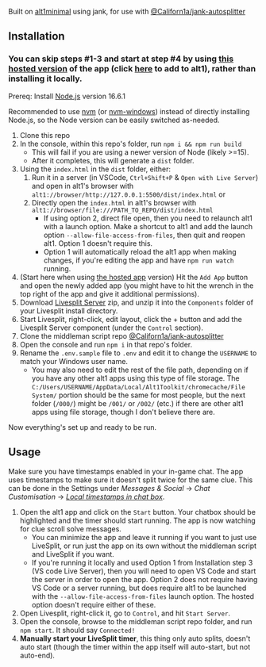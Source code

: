 Built on [alt1minimal](https://github.com/skillbert/alt1minimal/) using jank, for use with [@Californ1a/jank-autosplitter](https://github.com/Californ1a/jank-autosplitter)

## Installation

### You can skip steps #1-3 and start at step #4 by using [this hosted version](https://californ1a.github.io/alt1-jank-autosplitter/) of the app (click [here](alt1://addapp/https://californ1a.github.io/alt1-jank-autosplitter/appconfig.json) to add to alt1), rather than installing it locally.

Prereq: Install [Node.js](https://nodejs.org/en/) version 16.6.1

Recommended to use [nvm](https://github.com/nvm-sh/nvm#installing-and-updating) (or [nvm-windows](https://github.com/coreybutler/nvm-windows/releases)) instead of directly installing Node.js, so the Node version can be easily switched as-needed.

1. Clone this repo
2. In the console, within this repo's folder, run `npm i && npm run build`
   * This will fail if you are using a newer version of Node (likely >=15).
   * After it completes, this will generate a `dist` folder.
3. Using the `index.html` in the `dist` folder, either:
	 1. Run it in a server (in VSCode, `Ctrl+Shift+P` & `Open with Live Server`) and open in alt1's browser with `alt1://browser/http://127.0.0.1:5500/dist/index.html` or 
	 2. Directly open the `index.html` in alt1's browser with `alt1://browser/file:///PATH_TO_REPO/dist/index.html`
		* If using option 2, direct file open, then you need to relaunch alt1 with a launch option. Make a shortcut to alt1 and add the launch option `--allow-file-access-from-files`, then quit and reopen alt1. Option 1 doesn't require this.
		* Option 1 will automatically reload the alt1 app when making changes, if you're editing the app and have `npm run watch` running.
4. (Start here when using [the hosted app](https://californ1a.github.io/alt1-jank-autosplitter/) version) Hit the `Add App` button and open the newly added app (you might have to hit the wrench in the top right of the app and give it additional permissions).
5. Download [Livesplit Server](https://github.com/LiveSplit/LiveSplit.Server/releases) zip, and unzip it into the `Components` folder of your Livesplit install directory.
6. Start Livesplit, right-click, edit layout, click the + button and add the Livesplit Server component (under the `Control` section).
7. Clone the middleman script repo [@Californ1a/jank-autosplitter](https://github.com/Californ1a/jank-autosplitter)
8. Open the console and run `npm i` in that repo's folder.
9. Rename the `.env.sample` file to `.env` and edit it to change the `USERNAME` to match your Windows user name.
   * You may also need to edit the rest of the file path, depending on if you have any other alt1 apps using this type of file storage. The `C:/Users/USERNAME/AppData/Local/Alt1Toolkit/chromecache/File System/` portion should be the same for most people, but the next folder (`/000/`) might be `/001/` or `/002/` (etc.) if there are other alt1 apps using file storage, though I don't believe there are.

Now everything's set up and ready to be run.

## Usage

Make sure you have timestamps enabled in your in-game chat. The app uses timestamps to make sure it doesn't split twice for the same clue. This can be done in the Settings under *Messages & Social* -> *Chat Customisation* -> *[Local timestamps in chat box](https://i.imgur.com/Tbry2Rp.png)*.

1. Open the alt1 app and click on the `Start` button. Your chatbox should be highlighted and the timer should start running. The app is now watching for clue scroll solve messages.
   * You can minimize the app and leave it running if you want to just use LiveSplit, or run just the app on its own without the middleman script and LiveSplit if you want.
   * If you're running it locally and used Option 1 from Installation step 3 (VS code Live Server), then you will need to open VS Code and start the server in order to open the app. Option 2 does not require having VS Code or a server running, but does require alt1 to be launched with the `--allow-file-access-from-files` launch option. The hosted option doesn't require either of these.
2. Open Livesplit, right-click it, go to `Control`, and hit `Start Server`.
3. Open the console, browse to the middleman script repo folder, and run `npm start`. It should say `Connected!`
4. **Manually start your LiveSplit timer**, this thing only auto splits, doesn't auto start (though the timer within the app itself will auto-start, but not auto-end).
